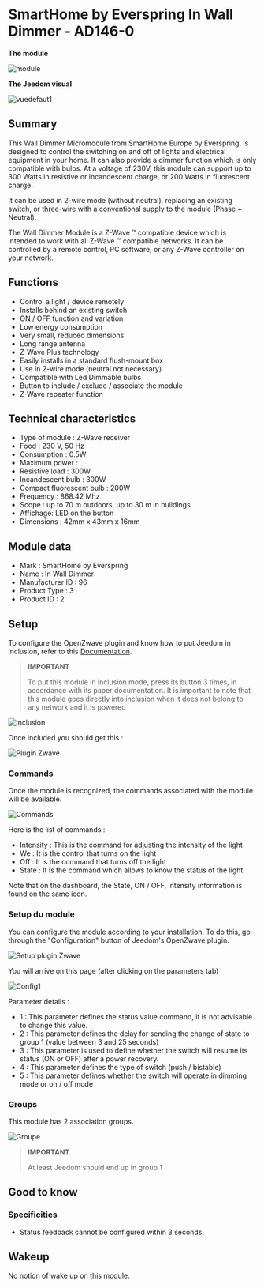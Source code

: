 # SmartHome by Everspring In Wall Dimmer - AD146-0

**The module**

![module](images/smarthomebyeverspring.AD146-0/module.jpg)

**The Jeedom visual**

![vuedefaut1](images/smarthomebyeverspring.AD146-0/vuedefaut1.jpg)

## Summary

This Wall Dimmer Micromodule from SmartHome Europe by Everspring, is designed to control the switching on and off of lights and electrical equipment in your home. It can also provide a dimmer function which is only compatible with bulbs. At a voltage of 230V, this module can support up to 300 Watts in resistive or incandescent charge, or 200 Watts in fluorescent charge.

It can be used in 2-wire mode (without neutral), replacing an existing switch, or three-wire with a conventional supply to the module (Phase + Neutral).

The Wall Dimmer Module is a Z-Wave ™ compatible device which is intended to work with all Z-Wave ™ compatible networks. It can be controlled by a remote control, PC software, or any Z-Wave controller on your network.

## Functions

-   Control a light / device remotely
-   Installs behind an existing switch
-   ON / OFF function and variation
-   Low energy consumption
-   Very small, reduced dimensions
-   Long range antenna
-   Z-Wave Plus technology
-   Easily installs in a standard flush-mount box
-   Use in 2-wire mode (neutral not necessary)
-   Compatible with Led Dimmable bulbs
-   Button to include / exclude / associate the module
-   Z-Wave repeater function

## Technical characteristics

-   Type of module : Z-Wave receiver
-   Food : 230 V, 50 Hz
-   Consumption : 0.5W
-   Maximum power :
-   Resistive load : 300W
-   Incandescent bulb : 300W
-   Compact fluorescent bulb : 200W
-   Frequency : 868.42 Mhz
-   Scope : up to 70 m outdoors, up to 30 m in buildings
-   Affichage: LED on the button
-   Dimensions : 42mm x 43mm x 16mm

## Module data

-   Mark : SmartHome by Everspring
-   Name : In Wall Dimmer
-   Manufacturer ID : 96
-   Product Type : 3
-   Product ID : 2

## Setup

To configure the OpenZwave plugin and know how to put Jeedom in inclusion, refer to this [Documentation](https://doc.jeedom.com/en_US/plugins/automation%20protocol/openzwave/).

> **IMPORTANT**
>
> To put this module in inclusion mode, press its button 3 times, in accordance with its paper documentation. It is important to note that this module goes directly into inclusion when it does not belong to any network and it is powered

![inclusion](images/smarthomebyeverspring.AD146-0/inclusion.jpg)

Once included you should get this :

![Plugin Zwave](images/smarthomebyeverspring.AD146-0/information.jpg)

### Commands

Once the module is recognized, the commands associated with the module will be available.

![Commands](images/smarthomebyeverspring.AD146-0/commandes.jpg)

Here is the list of commands :

-   Intensity : This is the command for adjusting the intensity of the light
-   We : It is the control that turns on the light
-   Off : It is the command that turns off the light
-   State : It is the command which allows to know the status of the light

Note that on the dashboard, the State, ON / OFF, intensity information is found on the same icon.

### Setup du module

You can configure the module according to your installation. To do this, go through the "Configuration" button of Jeedom's OpenZwave plugin.

![Setup plugin Zwave](images/plugin/bouton_configuration.jpg)

You will arrive on this page (after clicking on the parameters tab)

![Config1](images/smarthomebyeverspring.AD146-0/config1.jpg)

Parameter details :

-   1 : This parameter defines the status value command, it is not advisable to change this value.
-   2 : This parameter defines the delay for sending the change of state to group 1 (value between 3 and 25 seconds)
-   3 : This parameter is used to define whether the switch will resume its status (ON or OFF) after a power recovery.
-   4 : This parameter defines the type of switch (push / bistable)
-   5 : This parameter defines whether the switch will operate in dimming mode or on / off mode

### Groups

This module has 2 association groups.

![Groupe](images/smarthomebyeverspring.AD146-0/groupe.jpg)

> **IMPORTANT**
>
> At least Jeedom should end up in group 1

## Good to know

### Specificities

-   Status feedback cannot be configured within 3 seconds.

## Wakeup

No notion of wake up on this module.
